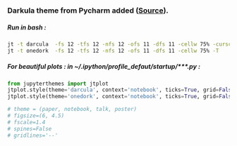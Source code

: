 ### Darkula theme from Pycharm added ([Source](https://github.com/dunovank/jupyter-themes)).

##### Run in bash : 

```bash
jt -t darcula  -fs 12 -tfs 12 -nfs 12 -ofs 11 -dfs 11 -cellw 75% -cursc w -T |
jt -t onedork  -fs 12 -tfs 12 -nfs 12 -ofs 11 -dfs 11 -cellw 75% -T
```

##### For beautiful plots : in ~/.ipython/profile_defaut/startup/***.py : 

```python
from jupyterthemes import jtplot
jtplot.style(theme='darcula', context='notebook', ticks=True, grid=False) | 
jtplot.style(theme='onedork', context='notebook', ticks=True, grid=False)

# theme = (paper, notebook, talk, poster)
# figsize=(6, 4.5)
# fscale=1.4
# spines=False
# gridlines='--'
```
